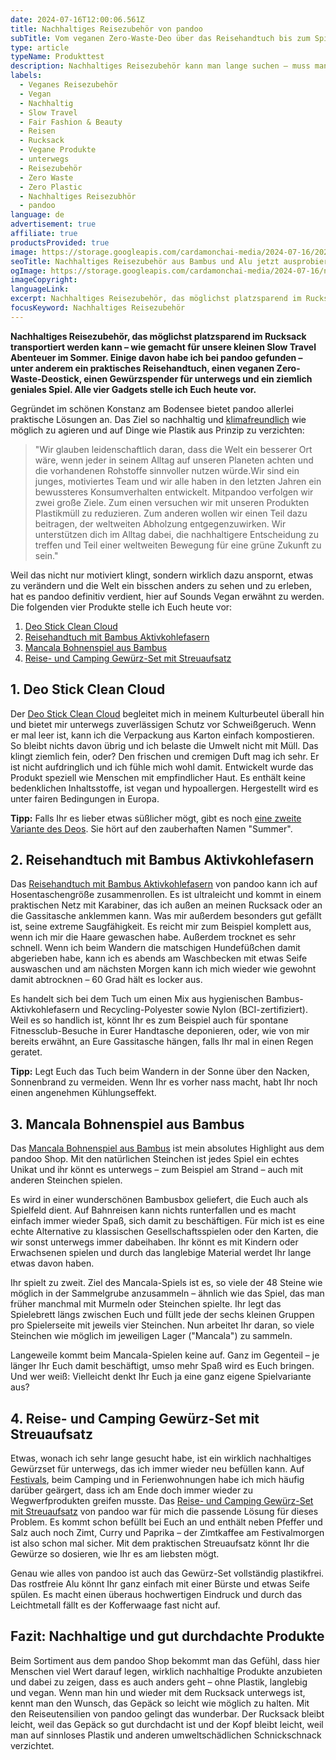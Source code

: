 ```yaml
---
date: 2024-07-16T12:00:06.561Z
title: Nachhaltiges Reisezubehör von pandoo
subTitle: Vom veganen Zero-Waste-Deo über das Reisehandtuch bis zum Spiel aus Bambus
type: article
typeName: Produkttest
description: Nachhaltiges Reisezubehör kann man lange suchen – muss man aber nicht! Holt Euch den plastikfreien Gewürzspender, das Reisehandtuch und vieles mehr von Pandoo – und verzichtet unterwegs für immer auf Plastik!
labels:
  - Veganes Reisezubehör
  - Vegan
  - Nachhaltig
  - Slow Travel
  - Fair Fashion & Beauty
  - Reisen
  - Rucksack
  - Vegane Produkte
  - unterwegs
  - Reisezubehör
  - Zero Waste
  - Zero Plastic
  - Nachhaltiges Reisezubhör
  - pandoo
language: de
advertisement: true
affiliate: true
productsProvided: true
image: https://storage.googleapis.com/cardamonchai-media/2024-07-16/2024-07-15-nachhaltiges-reisezubehoer-pandoo-soundsvegan-com-16-jpg-imagine-d8a868_9b7d69_1024_768/640.webp
seoTitle: Nachhaltiges Reisezubehör aus Bambus und Alu jetzt ausprobieren!
ogImage: https://storage.googleapis.com/cardamonchai-media/2024-07-16/nachhaltiges-reisezubehoeer-gopandoo-soundsvegan-com-og-jpg-imagine-d8a868_998070_1200_628/640.webp
imageCopyright:
languageLink:
excerpt: Nachhaltiges Reisezubehör, das möglichst platzsparend im Rucksack transportiert werden kann – wie gemacht für unsere kleinen Slow Travel Abenteuer im Sommer. Einige davon habe ich bei pandoo gefunden – unter anderem ein praktisches Reisehandtuch, einen veganen Zero-Waste-Deostick, einen Gewürzspender für unterwegs und ein ziemlich geniales Spiel. Alle vier Gadgets stelle ich Euch heute vor.
focusKeyword: Nachhaltiges Reisezubehör
---
```


**Nachhaltiges Reisezubehör, das möglichst platzsparend im Rucksack transportiert werden kann – wie gemacht für unsere kleinen Slow Travel Abenteuer im Sommer. Einige davon habe ich bei pandoo gefunden – unter anderem ein praktisches Reisehandtuch, einen veganen Zero-Waste-Deostick, einen Gewürzspender für unterwegs und ein ziemlich geniales Spiel. Alle vier Gadgets stelle ich Euch heute vor.**

Gegründet im schönen Konstanz am Bodensee bietet pandoo allerlei praktische Lösungen an. Das Ziel so nachhaltig und [klimafreundlich](https://t.adcell.com/p/click?promoId=376709&slotId=80259&param0=https%3A%2F%2Fgopandoo.de%2Fpages%2Fklimaneutral) wie möglich zu agieren und auf Dinge wie Plastik aus Prinzip zu verzichten:

> "Wir glauben leidenschaftlich daran, dass die Welt ein besserer Ort wäre, wenn jeder in seinem Alltag auf unseren Planeten achten und die vorhandenen Rohstoffe sinnvoller nutzen würde.Wir sind ein junges, motiviertes Team und wir alle haben in den letzten Jahren ein bewussteres Konsumverhalten entwickelt. Mitpandoo verfolgen wir zwei große Ziele. Zum einen versuchen wir mit unseren Produkten Plastikmüll zu reduzieren. Zum anderen wollen wir einen Teil dazu beitragen, der weltweiten Abholzung entgegenzuwirken. Wir unterstützen dich im Alltag dabei, die nachhaltigere Entscheidung zu treffen und Teil einer weltweiten Bewegung für eine grüne Zukunft zu sein."

Weil das nicht nur motiviert klingt, sondern wirklich dazu anspornt, etwas zu verändern und die Welt ein bisschen anders zu sehen und zu erleben, hat es pandoo definitiv verdient, hier auf Sounds Vegan erwähnt zu werden. Die folgenden vier Produkte stelle ich Euch heute vor:

1. [Deo Stick Clean Cloud](#deo-clean-cloud)
2. [Reisehandtuch mit Bambus Aktivkohlefasern](#reisehandtuch)
3. [Mancala Bohnenspiel aus Bambus](#mancala-bohnenspiel)
4. [Reise- und Camping Gewürz-Set mit Streuaufsatz](#reise-gewuerz-set)

<Gallery name="nachhaltiges-reisezubehoer-pandoo-soundsvegan.com-1" />

<div id="deo-clean-cloud"></div>

## 1. Deo Stick Clean Cloud

Der [Deo Stick Clean Cloud](https://t.adcell.com/p/click?promoId=376709&slotId=80259&param0=https%3A%2F%2Fgopandoo.de%2Fproducts%2Fdeo-stick-clean-cloud-vegan%3Fvariant%3D39484233383994) begleitet mich in meinem Kulturbeutel überall hin und bietet mir unterwegs zuverlässigen Schutz vor Schweißgeruch. Wenn er mal leer ist, kann ich die Verpackung aus Karton einfach kompostieren. So bleibt nichts davon übrig und ich belaste die Umwelt nicht mit Müll. Das klingt ziemlich fein, oder? Den frischen und cremigen Duft mag ich sehr. Er ist nicht aufdringlich und ich fühle mich wohl damit. Entwickelt wurde das Produkt speziell wie Menschen mit empfindlicher Haut. Es enthält keine bedenklichen Inhaltsstoffe, ist vegan und hypoallergen. Hergestellt wird es unter fairen Bedingungen in Europa.

**Tipp:** Falls Ihr es lieber etwas süßlicher mögt, gibt es noch [eine zweite Variante des Deos](https://t.adcell.com/p/click?promoId=376709&slotId=80259&param0=https%3A%2F%2Fgopandoo.de%2Fproducts%2Fdeo-stick-sweet-summer%3Fvariant%3D39484277391418). Sie hört auf den zauberhaften Namen "Summer".

<div id="reisehandtuch"></div>

## 2. Reisehandtuch mit Bambus Aktivkohlefasern

Das [Reisehandtuch mit Bambus Aktivkohlefasern](https://t.adcell.com/p/click?promoId=376709&slotId=80259&param0=https%3A%2F%2Fgopandoo.de%2Fproducts%2Freisehandtuch-mit-bambus-aktivkohle) von pandoo kann ich auf Hosentaschengröße zusammenrollen. Es ist ultraleicht und kommt in einem praktischen Netz mit Karabiner, das ich außen an meinen Rucksack oder an die Gassitasche anklemmen kann. Was mir außerdem besonders gut gefällt ist, seine extreme Saugfähigkeit. Es reicht mir zum Beispiel komplett aus, wenn ich mir die Haare gewaschen habe. Außerdem trocknet es sehr schnell. Wenn ich beim Wandern die matschigen Hundefüßchen damit abgerieben habe, kann ich es abends am Waschbecken mit etwas Seife auswaschen und am nächsten Morgen kann ich mich wieder wie gewohnt damit abtrocknen – 60 Grad hält es locker aus.

Es handelt sich bei dem Tuch um einen Mix aus hygienischen Bambus-Aktivkohlefasern und Recycling-Polyester sowie Nylon (BCI-zertifiziert). Weil es so handlich ist, könnt Ihr es zum Beispiel auch für spontane Fitnessclub-Besuche in Eurer Handtasche deponieren, oder, wie von mir bereits erwähnt, an Eure Gassitasche hängen, falls Ihr mal in einen Regen geratet.

**Tipp:** Legt Euch das Tuch beim Wandern in der Sonne über den Nacken, Sonnenbrand zu vermeiden. Wenn Ihr es vorher nass macht, habt Ihr noch einen angenehmen Kühlungseffekt.

<div id="mancala-bohnenspiel"></div>

## 3. Mancala Bohnenspiel aus Bambus

Das [Mancala Bohnenspiel aus Bambus](https://t.adcell.com/p/click?promoId=376709&slotId=80259&param0=https%3A%2F%2Fgopandoo.de%2Fproducts%2Fmancala-bohnenspiel-aus-bambus) ist mein absolutes Highlight aus dem pandoo Shop. Mit den natürlichen Steinchen ist jedes Spiel ein echtes Unikat und ihr könnt es unterwegs – zum Beispiel am Strand – auch mit anderen Steinchen spielen.

Es wird in einer wunderschönen Bambusbox geliefert, die Euch auch als Spielfeld dient. Auf Bahnreisen kann nichts runterfallen und es macht einfach immer wieder Spaß, sich damit zu beschäftigen. Für mich ist es eine echte Alternative zu klassischen Gesellschaftsspielen oder den Karten, die wir sonst unterwegs immer dabeihaben. Ihr könnt es mit Kindern oder Erwachsenen spielen und durch das langlebige Material werdet Ihr lange etwas davon haben.

Ihr spielt zu zweit. Ziel des Mancala-Spiels ist es, so viele der 48 Steine wie möglich in der Sammelgrube anzusammeln – ähnlich wie das Spiel, das man früher manchmal mit Murmeln oder Steinchen spielte. Ihr legt das Spielebrett längs zwischen Euch und füllt jede der sechs kleinen Gruppen pro Spielerseite mit jeweils vier Steinchen. Nun arbeitet Ihr daran, so viele Steinchen wie möglich im jeweiligen Lager ("Mancala") zu sammeln.

Langeweile kommt beim Mancala-Spielen keine auf. Ganz im Gegenteil – je länger Ihr Euch damit beschäftigt, umso mehr Spaß wird es Euch bringen. Und wer weiß: Vielleicht denkt Ihr Euch ja eine ganz eigene Spielvariante aus?

<div id="reise-gewuerz-set"></div>

## 4. Reise- und Camping Gewürz-Set mit Streuaufsatz

Etwas, wonach ich sehr lange gesucht habe, ist ein wirklich nachhaltiges Gewürzset für unterwegs, das ich immer wieder neu befüllen kann. Auf [Festivals](/tag/festivals), beim Camping und in Ferienwohnungen habe ich mich häufig darüber geärgert, dass ich am Ende doch immer wieder zu Wegwerfprodukten greifen musste. Das [Reise- und Camping Gewürz-Set mit Streuaufsatz](https://t.adcell.com/p/click?promoId=376709&slotId=80259&param0=https%3A%2F%2Fgopandoo.de%2Fproducts%2Fspice-travel-set) von pandoo war für mich die passende Lösung für dieses Problem. Es kommt schon befüllt bei Euch an und enthält neben Pfeffer und Salz auch noch Zimt, Curry und Paprika – der Zimtkaffee am Festivalmorgen ist also schon mal sicher. Mit dem praktischen Streuaufsatz könnt Ihr die Gewürze so dosieren, wie Ihr es am liebsten mögt.

Genau wie alles von pandoo ist auch das Gewürz-Set vollständig plastikfrei. Das rostfreie Alu könnt Ihr ganz einfach mit einer Bürste und etwas Seife spülen. Es macht einen überaus hochwertigen Eindruck und durch das Leichtmetall fällt es der Kofferwaage fast nicht auf.

## Fazit: Nachhaltige und gut durchdachte Produkte

Beim Sortiment aus dem pandoo Shop bekommt man das Gefühl, dass hier Menschen viel Wert darauf legen, wirklich nachhaltige Produkte anzubieten und dabei zu zeigen, dass es auch anders geht – ohne Plastik, langlebig und vegan. Wenn man hin und wieder mit dem Rucksack unterwegs ist, kennt man den Wunsch, das Gepäck so leicht wie möglich zu halten. Mit den Reiseutensilien von pandoo gelingt das wunderbar. Der Rucksack bleibt leicht, weil das Gepäck so gut durchdacht ist und der Kopf bleibt leicht, weil man auf sinnloses Plastik und anderen umweltschädlichen Schnickschnack verzichtet.

<Gallery name="nachhaltiges-reisezubehoer-pandoo-soundsvegan.com-2" />
